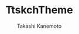 ---
title: "TtskchTheme"
github: https://github.com/ttskch/jekyll-ttskch-theme
demo: http://ttskch.github.io/jekyll-ttskch-theme/
author: Takashi Kanemoto
draft: true
ssg:
  - Jekyll
cms:
  - No Cms
---